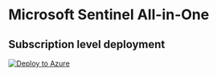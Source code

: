 # Microsoft Sentinel All-in-One

## Subscription level deployment

[![Deploy to Azure](https://aka.ms/deploytoazurebutton)](https://portal.azure.com/#create/Microsoft.Template/uri/https%3A%2F%2Fraw.githubusercontent.com%2FEduardsGrebezs%2FMicrosoft_Sentinel_ARM%2Fmain%2Fazuredeploy.json/createUIDefinitionUri/https%3A%2F%2Fraw.githubusercontent.com%2FEduardsGrebezs%2FMicrosoft_Sentinel_ARM%2Fmain%2FcreateUiDefinition.json)
